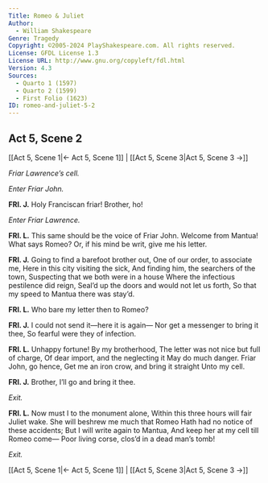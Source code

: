 ```yaml
---
Title: Romeo & Juliet
Author: 
  - William Shakespeare
Genre: Tragedy
Copyright: ©2005-2024 PlayShakespeare.com. All rights reserved.
License: GFDL License 1.3
License URL: http://www.gnu.org/copyleft/fdl.html
Version: 4.3
Sources:
  - Quarto 1 (1597)
  - Quarto 2 (1599)
  - First Folio (1623)
ID: romeo-and-juliet-5-2
---
```


## Act 5, Scene 2
[[Act 5, Scene 1|← Act 5, Scene 1]] | [[Act 5, Scene 3|Act 5, Scene 3 →]]

*Friar Lawrence’s cell.*

*Enter Friar John.*

**FRI. J.**
Holy Franciscan friar! Brother, ho!

*Enter Friar Lawrence.*

**FRI. L.**
This same should be the voice of Friar John.
Welcome from Mantua! What says Romeo?
Or, if his mind be writ, give me his letter.

**FRI. J.**
Going to find a barefoot brother out,
One of our order, to associate me,
Here in this city visiting the sick,
And finding him, the searchers of the town,
Suspecting that we both were in a house
Where the infectious pestilence did reign,
Seal’d up the doors and would not let us forth,
So that my speed to Mantua there was stay’d.

**FRI. L.**
Who bare my letter then to Romeo?

**FRI. J.**
I could not send it—here it is again⁠—
Nor get a messenger to bring it thee,
So fearful were they of infection.

**FRI. L.**
Unhappy fortune! By my brotherhood,
The letter was not nice but full of charge,
Of dear import, and the neglecting it
May do much danger. Friar John, go hence,
Get me an iron crow, and bring it straight
Unto my cell.

**FRI. J.**
Brother, I’ll go and bring it thee.

*Exit.*

**FRI. L.**
Now must I to the monument alone,
Within this three hours will fair Juliet wake.
She will beshrew me much that Romeo
Hath had no notice of these accidents;
But I will write again to Mantua,
And keep her at my cell till Romeo come⁠—
Poor living corse, clos’d in a dead man’s tomb!

*Exit.*

[[Act 5, Scene 1|← Act 5, Scene 1]] | [[Act 5, Scene 3|Act 5, Scene 3 →]]